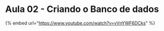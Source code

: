 # Aula 02 - Criando o Banco de dados

{% embed url="https://www.youtube.com/watch?v=vVnYWF6DCks" %}



